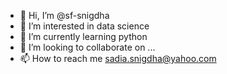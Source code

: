 - 👋 Hi, I’m @sf-snigdha
- 👀 I’m interested in data science
- 🌱 I’m currently learning python
- 💞️ I’m looking to collaborate on ...
- 📫 How to reach me sadia.snigdha@yahoo.com

<!---
sf-snigdha/sf-snigdha is a ✨ special ✨ repository because its `README.md` (this file) appears on your GitHub profile.
You can click the Preview link to take a look at your changes.
--->
